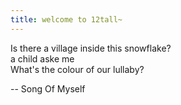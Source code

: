 ```yaml
---
title: welcome to 12tall~
---
```




Is there a village inside this snowflake?  
a child aske me  
What's the colour of our lullaby?

  -- Song Of Myself
    